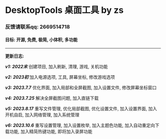 # DesktopTools 桌面工具 by zs

### 反馈请联系qq: 2669514718

#### 目标: 开源, 免费, 极简, 小体积, 多功能

----------------------------------------------------------------------
**更新日志:**

_**v1: 2022末**_
创建项目, 加入刷新, 清理, 游戏, 关机功能

**_v2: 2023初_**
加入电源选项, 工具, 屏幕坐标, 修改游戏选项

**_v3: 2023.7.7_**
优化界面, 加入局部和全屏截图, 加入设置文件, 修改屏幕坐标窗口

**_v4: 2023.7.25_**
解决全屏截图问题, 加入直链下载

**_v5: 2023.8.17_**
重写文件管理, 优化局部截图, 优化设置文件, 加入设置界面, 加入开机自启, 加入网络管理, 加入系统管理

**_v6: 2023.10.6_**
重写设置管理, 加入设置枚举, 加入主题色功能, 加入自动重定向下载功能, 加入精简热键功能, 即将加入录屏功能
